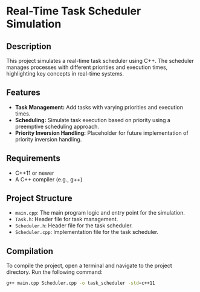 # Real-Time Task Scheduler Simulation

## Description
This project simulates a real-time task scheduler using C++. The scheduler manages processes with different priorities and execution times, highlighting key concepts in real-time systems.

## Features
- **Task Management:** Add tasks with varying priorities and execution times.
- **Scheduling:** Simulate task execution based on priority using a preemptive scheduling approach.
- **Priority Inversion Handling:** Placeholder for future implementation of priority inversion handling.

## Requirements
- C++11 or newer
- A C++ compiler (e.g., g++)

## Project Structure
- `main.cpp`: The main program logic and entry point for the simulation.
- `Task.h`: Header file for task management.
- `Scheduler.h`: Header file for the task scheduler.
- `Scheduler.cpp`: Implementation file for the task scheduler.

## Compilation
To compile the project, open a terminal and navigate to the project directory. Run the following command:

```bash
g++ main.cpp Scheduler.cpp -o task_scheduler -std=c++11

